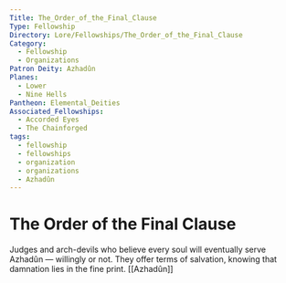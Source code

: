 ```yaml
---
Title: The_Order_of_the_Final_Clause
Type: Fellowship
Directory: Lore/Fellowships/The_Order_of_the_Final_Clause
Category:
  - Fellowship
  - Organizations
Patron Deity: Azhadûn
Planes:
  - Lower
  - Nine Hells
Pantheon: Elemental_Deities
Associated_Fellowships:
  - Accorded Eyes
  - The Chainforged
tags:
  - fellowship
  - fellowships
  - organization
  - organizations
  - Azhadûn
---
```


# The Order of the Final Clause


Judges and arch-devils who believe every soul will eventually serve Azhadûn — willingly or not. They offer terms of salvation, knowing that damnation lies in the fine print.
[[Azhadûn]]
